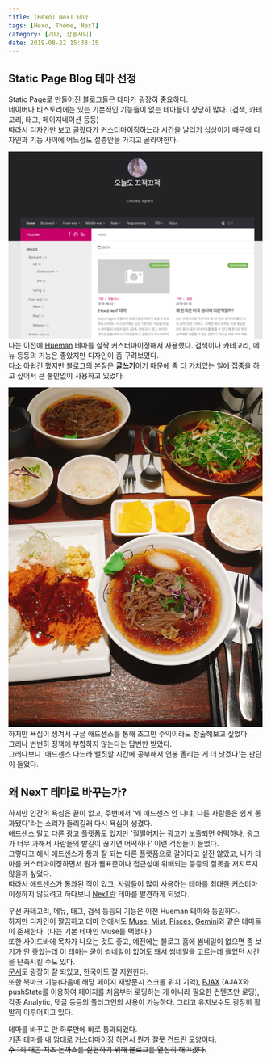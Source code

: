 ```yaml
---
title: (Hexo) NexT 테마
tags: [Hexo, Theme, NexT]
category: [기타, 잡동사니]
date: 2019-08-22 15:38:15
---
```

## Static Page Blog 테마 선정
Static Page로 만들어진 블로그들은 테마가 굉장히 중요하다.  
네이버나 티스토리에는 있는 기본적인 기능들이 없는 테마들이 상당히 많다. (검색, 카테고리, 태그, 페이지네이션 등등)  
따라서 디자인만 보고 골랐다가 커스터마이징하느라 시간을 날리기 십상이기 때문에 디자인과 기능 사이에 어느정도 절충안을 가지고 골라야한다.  

![](/images/hexo-theme-next/hueman.png)  
나는 이전에 [Hueman](https://github.com/ppoffice/hexo-theme-hueman) 테마를 살짝 커스터마이징해서 사용했다.
검색이나 카테고리, 메뉴 등등의 기능은 좋았지만 디자인이 좀 구려보였다.  
다소 아쉽긴 했지만 블로그의 본질은 **글쓰기**이기 때문에 좀 더 가치있는 일에 집중을 하고 싶어서 큰 불만없이 사용하고 있었다.

![넘나 맛있는 내사랑 돈까스를 매주 공짜로 먹을 수만 있다면...](/images/hexo-theme-next/pork-cutlet.jpeg)
하지만 욕심이 생겨서 구글 애드센스를 통해 조그만 수익이라도 창출해보고 싶었다.  
그러나 번번히 정책에 부합하지 않는다는 답변만 받았다.  
그러다보니 '애드센스 다느라 뻘짓할 시간에 공부해서 연봉 올리는 게 더 낫겠다'는 판단이 들었다.

## 왜 NexT 테마로 바꾸는가?
하지만 인간의 욕심은 끝이 없고, 주변에서 '왜 애드센스 안 다냐, 다른 사람들은 쉽게 통과됐다'라는 소리가 들리길래 다시 욕심이 생겼다.  
애드센스 말고 다른 광고 플랫폼도 있지만 '질떨어지는 광고가 노출되면 어떡하나, 광고가 너무 과해서 사람들의 발길이 끊기면 어떡하나' 이런 걱정들이 들었다.  
그렇다고 해서 애드센스가 통과 잘 되는 다른 플랫폼으로 갈아타고 싶진 않았고, 내가 테마를 커스터마이징하면서 뭔가 웹표준이나 접근성에 위배되는 등등의 잘못을 저지르지 않을까 싶었다.  
따라서 애드센스가 통과된 적이 있고, 사람들이 많이 사용하는 테마를 최대한 커스터마이징하지 않으려고 하다보니 [NexT](https://github.com/theme-next/hexo-theme-next)란 테마를 발견하게 되었다.

우선 카테고리, 메뉴, 태그, 검색 등등의 기능은 이전 Hueman 테마와 동일하다.  
하지만 디자인이 깔끔하고 테마 안에서도 [Muse](https://muse.theme-next.org), [Mist](https://mist.theme-next.org), [Pisces](https://pisces.theme-next.org), [Gemini](https://theme-next.org)와 같은 테마들이 존재한다. (나는 기본 테마인 Muse를 택했다.)  
또한 사이드바에 목차가 나오는 것도 좋고, 예전에는 블로그 홈에 썸네일이 없으면 좀 보기가 안 좋았는데 이 테마는 굳이 썸네일이 없어도 돼서 썸네일을 고르는데 들었던 시간을 단축시킬 수도 있다.  
[문서](https://theme-next.org/docs/)도 굉장히 잘 되있고, 한국어도 잘 지원한다.  
또한 북마크 기능(다음에 해당 페이지 재방문시 스크롤 위치 기억), [PJAX](https://github.com/MoOx/pjax) (AJAX와 pushState를 이용하여 페이지를 처음부터 로딩하는 게 아니라 필요한 컨텐츠만 로딩), 각종 Analytic, 댓글 등등의 플러그인의 사용이 가능하다.
그리고 유지보수도 굉장히 활발히 이루어지고 있다.

테마를 바꾸고 만 하루만에 바로 통과되었다.  
기존 테마를 내 맘대로 커스터마이징 하면서 뭔가 잘못 건드린 모양이다.  
~~주 1회 매콤 치즈 돈까스를 실현하기 위해 블로그를 열심히 해야겠다.~~
